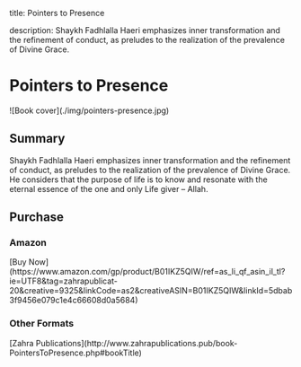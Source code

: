 title: Pointers to Presence

description: Shaykh Fadhlalla Haeri emphasizes inner transformation and the refinement of conduct, as preludes to the realization of the prevalence of Divine Grace.

# Pointers to Presence

<div markdown="1" class="cover-image">
![Book cover](./img/pointers-presence.jpg)
</div>

## Summary

Shaykh Fadhlalla Haeri emphasizes inner transformation and the refinement of conduct, as preludes to the realization of the prevalence of Divine Grace. He considers that the purpose of life is to know and resonate with the eternal essence of the one and only Life giver – Allah.

## Purchase

### Amazon

<div markdown="3" class="purchase-link">
[Buy Now](https://www.amazon.com/gp/product/B01IKZ5QIW/ref=as_li_qf_asin_il_tl?ie=UTF8&tag=zahrapublicat-20&creative=9325&linkCode=as2&creativeASIN=B01IKZ5QIW&linkId=5dbab3f9456e079c1e4c66608d0a5684)
</div>

### Other Formats

<div markdown="3" class="purchase-link">
[Zahra Publications](http://www.zahrapublications.pub/book-PointersToPresence.php#bookTitle)
</div>